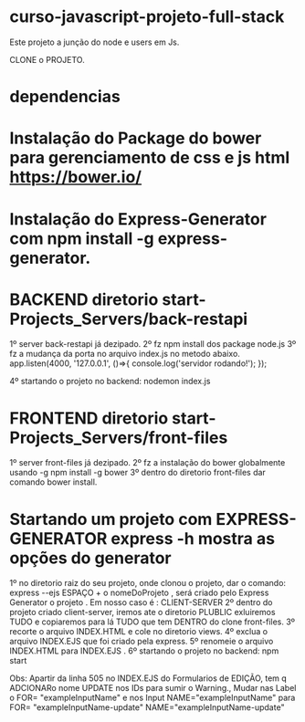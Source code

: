 # curso-javascript-projeto-full-stack

Este projeto a junção do node e users em Js.

CLONE o PROJETO.

# dependencias

# Instalação do Package do bower para gerenciamento de css e js html https://bower.io/

# Instalação do Express-Generator com npm install -g express-generator.

# BACKEND diretorio start-Projects_Servers/back-restapi

1º server back-restapi já dezipado.
2º fz npm install dos package node.js
3º fz a mudança da porta no arquivo index.js no metodo abaixo.
app.listen(4000, '127.0.0.1', ()=>{
console.log('servidor rodando!');
});

4º startando o projeto no backend: nodemon index.js

# FRONTEND diretorio start-Projects_Servers/front-files

1º server front-files já dezipado.
2º fz a instalação do bower globalmente usando -g npm install -g bower
3º dentro do diretorio front-files dar comando bower install.

# Startando um projeto com EXPRESS-GENERATOR express -h mostra as opções do generator

1º no diretorio raiz do seu projeto, onde clonou o projeto, dar o comando: express --ejs ESPAÇO + o nomeDoProjeto , será criado pelo Express Generator o projeto . Em nosso caso é : CLIENT-SERVER
2º dentro do projeto criado client-server, iremos ate o diretorio PLUBLIC exluiremos TUDO e copiaremos para lá TUDO que tem DENTRO do clone front-files.
3º recorte o arquivo INDEX.HTML e cole no diretorio views.
4º exclua o arquivo INDEX.EJS que foi criado pela express.
5º renomeie o arquivo INDEX.HTML para INDEX.EJS .
6º startando o projeto no backend: npm start

Obs: Apartir da linha 505 no INDEX.EJS do Formularios de EDIÇÃO, tem q ADCIONARo nome UPDATE nos IDs para sumir o Warning., Mudar nas Label o FOR= "exampleInputName" e nos Input NAME="exampleInputName" para  FOR= "exampleInputName-update"  NAME="exampleInputName-update"
